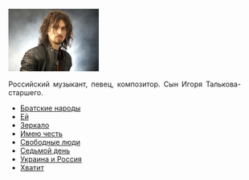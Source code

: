 ![](igor_talkov_mirimir.jpg)

Российский музыкант, певец, композитор. Сын Игоря Талькова-старшего.

* [Братские народы](Братские%20народы)
* [Ей](Ей)
* [Зеркало](Зеркало)
* [Имею честь](Имею%20честь)
* [Свободные люди](Свободные%20люди)
* [Седьмой день](Седьмой%20день)
* [Украина и Россия](Украина%20и%20Россия)
* [Хватит](Хватит)